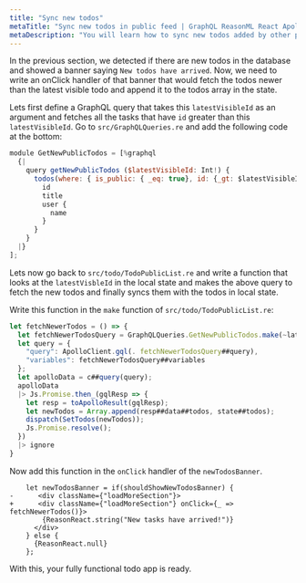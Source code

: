 ```yaml
---
title: "Sync new todos"
metaTitle: "Sync new todos in public feed | GraphQL ReasonML React Apollo Tutorial"
metaDescription: "You will learn how to sync new todos added by other people in the public feed by fetching older and newer data using GraphQL Queries"
---
```


In the previous section, we detected if there are new todos in the database and showed a banner saying `New todos have arrived`. Now, we need to write an onClick handler of that banner that would fetch the todos newer than the latest visible todo and append it to the todos array in the state.

Lets first define a GraphQL query that takes this `latestVisibleId` as an argument and fetches all the tasks that have `id` greater than this `latestVisibleId`. Go to `src/GraphQLQueries.re` and add the following code at the bottom:

```js
module GetNewPublicTodos = [%graphql
  {|
    query getNewPublicTodos ($latestVisibleId: Int!) {
      todos(where: { is_public: { _eq: true}, id: {_gt: $latestVisibleId}}, order_by: { id: desc }) {
        id
        title
        user {
          name
        }
      }
    }
  |}
];
```

Lets now go back to `src/todo/TodoPublicList.re` and write a function that looks at the `latestVisbleId` in the local state and makes the above query to fetch the new todos and finally syncs them with the todos in local state.

Write this function in the `make` function of `src/todo/TodoPublicList.re`:

```js
let fetchNewerTodos = () => {
  let fetchNewerTodosQuery = GraphQLQueries.GetNewPublicTodos.make(~latestVisibleId=latestVisibleId, ());
  let query = {
    "query": ApolloClient.gql(. fetchNewerTodosQuery##query),
    "variables": fetchNewerTodosQuery##variables
  };
  let apolloData = c##query(query);
  apolloData
  |> Js.Promise.then_(gqlResp => {
    let resp = toApolloResult(gqlResp);
    let newTodos = Array.append(resp##data##todos, state##todos);
    dispatch(SetTodos(newTodos));
    Js.Promise.resolve();
  })
  |> ignore
}
```

Now add this function in the `onClick` handler of the `newTodosBanner`.

```
    let newTodosBanner = if(shouldShowNewTodosBanner) {
-      <div className={"loadMoreSection"}>
+      <div className={"loadMoreSection"} onClick={_ => fetchNewerTodos()}>
        {ReasonReact.string("New tasks have arrived!")}
      </div>
    } else {
      {ReasonReact.null}
    };

```

With this, your fully functional todo app is ready.
